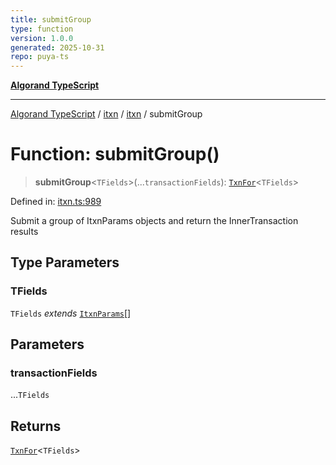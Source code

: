 ```yaml
---
title: submitGroup
type: function
version: 1.0.0
generated: 2025-10-31
repo: puya-ts
---
```

[**Algorand TypeScript**](../../../../README.md)

***

[Algorand TypeScript](../../../../modules.md) / [itxn](../../../README.md) / [itxn](../README.md) / submitGroup

# Function: submitGroup()

> **submitGroup**\<`TFields`\>(...`transactionFields`): [`TxnFor`](../type-aliases/TxnFor.md)\<`TFields`\>

Defined in: [itxn.ts:989](https://github.com/algorandfoundation/puya-ts/blob/main/packages/algo-ts/src/itxn.ts#L989)

Submit a group of ItxnParams objects and return the InnerTransaction results

## Type Parameters

### TFields

`TFields` *extends* [`ItxnParams`](../type-aliases/ItxnParams.md)[]

## Parameters

### transactionFields

...`TFields`

## Returns

[`TxnFor`](../type-aliases/TxnFor.md)\<`TFields`\>
